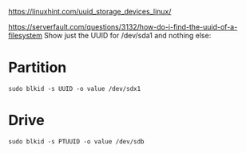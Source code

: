 https://linuxhint.com/uuid_storage_devices_linux/

https://serverfault.com/questions/3132/how-do-i-find-the-uuid-of-a-filesystem
Show just the UUID for /dev/sda1 and nothing else:

# Partition
`sudo blkid -s UUID -o value /dev/sdx1`

# Drive
`sudo blkid -s PTUUID -o value /dev/sdb`

